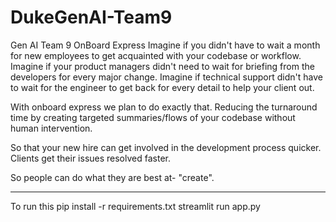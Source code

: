 # DukeGenAI-Team9
Gen AI Team 9 OnBoard Express
Imagine if you didn't have to wait a month for new employees to get acquainted with your codebase or workflow.
Imagine if your product managers didn't need to wait for briefing from the developers for every major change.
Imagine if technical support didn't have to wait for the engineer to get back for every detail to help your client out.

With onboard express we plan to do exactly that. Reducing the turnaround time by creating targeted summaries/flows of your codebase without human intervention.

So that your new hire can get involved in the development process quicker. Clients get their issues resolved faster. 

So people can do what they are best at- "create".


---------------------------------------------------------------------------
To run this
pip install -r requirements.txt
streamlit run app.py